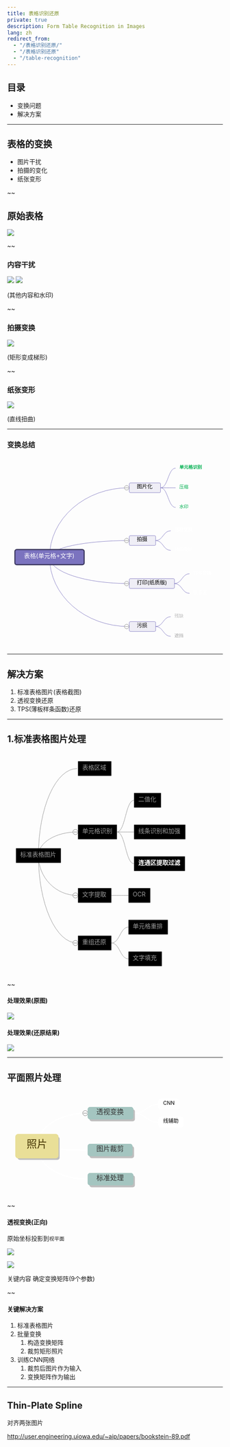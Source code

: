 ```yaml
---
title: 表格识别还原
private: true
description: Form Table Recognition in Images
lang: zh
redirect_from:
  - "/表格识别还原/"
  - "/表格识别还原"  
  - "/table-recognition"
---
```


## 目录

* 变换问题
* 解决方案

------------------
## 表格的变换

* 图片干扰
* 拍摄的变化
* 纸张变形

~~
## 原始表格

![](/img/table-recognition/table_example.png)

~~
### 内容干扰
![](/img/table-recognition/table_example_page.png) ![](/img/table-recognition/table_example_img.png)

(其他内容和水印)

~~
### 拍摄变换
![](/img/table-recognition/table_photo_screen.jpg)

(矩形变成梯形)

~~
### 纸张变形

![](/img/table-recognition/table_photo_paper.jpg)

(直线扭曲)

-------
### 变换总结

<svg id="kity_svg_6" xmlns="http://www.w3.org/2000/svg" xmlns:xlink="http://www.w3.org/1999/xlink" version="1.1" width="573" height="508" style="visibility: visible;" viewBox="0 0 573 508"><defs id="kity_defs_7"><linearGradient id="kity_linearGradient_17" x1="0" y1="0" x2="0" y2="1"><stop id="kity_stop_18" offset="0" stop-color="rgb(255, 255, 255)"></stop><stop id="kity_stop_19" offset="1" stop-color="rgb(204, 204, 204)"></stop></linearGradient><marker id="kity_marker_2" orient="auto" refX="6" refY="0" viewBox="-7 -7 14 14" markerWidth="7" markerHeight="7" markerUnits="userSpaceOnUse"><path id="kity_path_3" fill="rgb(123, 115, 191)" stroke="none" d="M6,0A6,6,0,1,1,-6,0A6,6,0,1,1,6,0"></path></marker></defs><g id="kity_g_8"><g id="minder1" text-rendering="optimize-speed"><g id="minder_connect_group1"><path id="kity_path_31" fill="none" stroke="rgb(123, 115, 191)" stroke-width="1" d="M112.5,267.5A210,184,0,0,1,322.5,83.5"></path><path id="kity_path_33" fill="none" stroke="rgb(123, 115, 191)" stroke-width="1" d="M407.5,83.5C427.5,83.5,427.5,31.5,447.5,31.5"></path><path id="kity_path_35" fill="none" stroke="rgb(123, 115, 191)" stroke-width="1" d="M407.5,83.5C427.5,83.5,427.5,83.5,447.5,83.5"></path><path id="kity_path_37" fill="none" stroke="rgb(123, 115, 191)" stroke-width="1" d="M407.5,83.5C427.5,83.5,427.5,135.5,447.5,135.5"></path><path id="kity_path_39" fill="none" stroke="rgb(123, 115, 191)" stroke-width="1" d="M112.5,267.5A210,44,0,0,1,322.5,223.5"></path><path id="kity_path_41" fill="none" stroke="rgb(123, 115, 191)" stroke-width="1" d="M394.5,223.5C414.5,223.5,414.5,197.5,434.5,197.5"></path><path id="kity_path_43" fill="none" stroke="rgb(123, 115, 191)" stroke-width="1" d="M394.5,223.5C414.5,223.5,414.5,249.5,434.5,249.5"></path><path id="kity_path_45" fill="none" stroke="rgb(123, 115, 191)" stroke-width="1" d="M112.5,267.5A210,70,0,0,0,322.5,337.5"></path><path id="kity_path_47" fill="none" stroke="rgb(123, 115, 191)" stroke-width="1" d="M444.5,337.5C464.5,337.5,464.5,311.5,484.5,311.5"></path><path id="kity_path_49" fill="none" stroke="rgb(123, 115, 191)" stroke-width="1" d="M444.5,337.5C464.5,337.5,464.5,363.5,484.5,363.5"></path><path id="kity_path_51" fill="none" stroke="rgb(123, 115, 191)" stroke-width="1" d="M112.5,267.5A210,184,0,0,0,322.5,451.5"></path><path id="kity_path_53" fill="none" stroke="rgb(123, 115, 191)" stroke-width="1" d="M394.5,451.5C414.5,451.5,414.5,425.5,434.5,425.5"></path><path id="kity_path_55" fill="none" stroke="rgb(123, 115, 191)" stroke-width="1" d="M394.5,451.5C414.5,451.5,414.5,477.5,434.5,477.5"></path></g><g id="minder_node1"><path id="node_outline1" fill="rgb(123, 115, 191)" stroke="rgb(61, 57, 96)" d="M25.5,247.5h174a5,5,0,0,1,5,5v30a5,5,0,0,1,-5,5h-174a5,5,0,0,1,-5,-5v-30a5,5,0,0,1,5,-5z" stroke-width="3"></path><g id="node_text1" fill="white"><text id="kity_text_22" text-rendering="inherit" font-size="16" dy=".8em" y="257.09999990463257" x="44.5">表格(单元格+文字)</text></g></g><g id="kity_g_12"><path id="kity_path_13" fill="none" stroke="none" d="M44.5,267.5h0v0h0z"></path></g><g id="kity_g_14"><path id="kity_path_15" fill="none" stroke="none" d="M44.5,267.5h0v0h0z"></path><path id="kity_path_16" fill="none" stroke="none"></path></g><g id="minder_node2"><g id="node_expander4" style="cursor: pointer;"><path id="kity_path_105" fill="white" stroke="gray" d="M323.5,83.5A6,6,0,1,1,311.5,83.5A6,6,0,1,1,323.5,83.5"></path><path id="kity_path_106" fill="none" stroke="gray" d="M313,83.5L322,83.5"></path></g><path id="node_outline5" fill="rgb(239, 238, 246)" stroke="rgb(123, 115, 191)" d="M327.5,70.5h77a3,3,0,0,1,3,3v20a3,3,0,0,1,-3,3h-77a3,3,0,0,1,-3,-3v-20a3,3,0,0,1,3,-3z" stroke-width="1"></path><g id="node_text5" fill="bl"><text id="kity_text_63" text-rendering="inherit" font-size="14" dy=".8em" y="74.40000009536743" x="344.5">图片化</text></g></g><g id="minder_node3"><g id="node_expander1" display="none" style="cursor: pointer;"><path id="kity_path_96" fill="white" stroke="gray" d="M447.5,31.5A6,6,0,1,1,435.5,31.5A6,6,0,1,1,447.5,31.5"></path><path id="kity_path_97" fill="none" stroke="gray"></path></g><path id="node_outline2" fill="none" stroke="none" d="M452.5,20.5h71a5,5,0,0,1,5,5v12a5,5,0,0,1,-5,5h-71a5,5,0,0,1,-5,-5v-12a5,5,0,0,1,5,-5z"></path><g id="node_text2" fill="#00b050"><text id="kity_text_57" text-rendering="inherit" font-size="12" dy=".8em" font-weight="bold" y="23.700000047683716" x="457.5">单元格识别</text></g></g><g id="minder_node4"><g id="node_expander2" display="none" style="cursor: pointer;"><path id="kity_path_99" fill="white" stroke="gray" d="M447.5,83.5A6,6,0,1,1,435.5,83.5A6,6,0,1,1,447.5,83.5"></path><path id="kity_path_100" fill="none" stroke="gray"></path></g><path id="node_outline3" fill="none" stroke="none" d="M452.5,72.5h36a5,5,0,0,1,5,5v12a5,5,0,0,1,-5,5h-36a5,5,0,0,1,-5,-5v-12a5,5,0,0,1,5,-5z"></path><g id="node_text3" fill="#00b050"><text id="kity_text_59" text-rendering="inherit" font-size="12" dy=".8em" y="75.70000004768372" x="457.5">压缩</text></g></g><g id="minder_node5"><g id="node_expander3" display="none" style="cursor: pointer;"><path id="kity_path_102" fill="white" stroke="gray" d="M447.5,135.5A6,6,0,1,1,435.5,135.5A6,6,0,1,1,447.5,135.5"></path><path id="kity_path_103" fill="none" stroke="gray"></path></g><path id="node_outline4" fill="none" stroke="none" d="M452.5,124.5h35a5,5,0,0,1,5,5v12a5,5,0,0,1,-5,5h-35a5,5,0,0,1,-5,-5v-12a5,5,0,0,1,5,-5z"></path><g id="node_text4" fill="#00b050"><text id="kity_text_61" text-rendering="inherit" font-size="12" dy=".8em" y="127.70000004768372" x="457.5">水印</text></g></g><g id="minder_node6"><g id="node_expander7" style="cursor: pointer;"><path id="kity_path_114" fill="white" stroke="gray" d="M323.5,223.5A6,6,0,1,1,311.5,223.5A6,6,0,1,1,323.5,223.5"></path><path id="kity_path_115" fill="none" stroke="gray" d="M313,223.5L322,223.5"></path></g><path id="node_outline8" fill="rgb(239, 238, 246)" stroke="rgb(123, 115, 191)" d="M327.5,210.5h64a3,3,0,0,1,3,3v20a3,3,0,0,1,-3,3h-64a3,3,0,0,1,-3,-3v-20a3,3,0,0,1,3,-3z" stroke-width="1"></path><g id="node_text8" fill="black"><text id="kity_text_69" text-rendering="inherit" font-size="14" dy=".8em" y="214.40000009536743" x="344.5">拍摄</text></g></g><g id="minder_node7"><g id="node_expander5" display="none" style="cursor: pointer;"><path id="kity_path_108" fill="white" stroke="gray" d="M434.5,197.5A6,6,0,1,1,422.5,197.5A6,6,0,1,1,434.5,197.5"></path><path id="kity_path_109" fill="none" stroke="gray"></path></g><path id="node_outline6" fill="none" stroke="none" d="M439.5,186.5h60a5,5,0,0,1,5,5v12a5,5,0,0,1,-5,5h-60a5,5,0,0,1,-5,-5v-12a5,5,0,0,1,5,-5z"></path><g id="node_text6" fill="white"><text id="kity_text_65" text-rendering="inherit" font-size="12" dy=".8em" font-weight="bold" y="189.70000004768372" x="444.5">透视变换</text></g></g><g id="minder_node8"><g id="node_expander6" display="none" style="cursor: pointer;"><path id="kity_path_111" fill="white" stroke="gray" d="M434.5,249.5A6,6,0,1,1,422.5,249.5A6,6,0,1,1,434.5,249.5"></path><path id="kity_path_112" fill="none" stroke="gray"></path></g><path id="node_outline7" fill="none" stroke="none" d="M439.5,238.5h59a5,5,0,0,1,5,5v12a5,5,0,0,1,-5,5h-59a5,5,0,0,1,-5,-5v-12a5,5,0,0,1,5,-5z"></path><g id="node_text7" fill="white"><text id="kity_text_67" text-rendering="inherit" font-size="12" dy=".8em" y="241.70000004768372" x="444.5">线条模糊</text></g></g><g id="minder_node9"><g id="node_expander10" style="cursor: pointer;"><path id="kity_path_123" fill="white" stroke="gray" d="M323.5,337.5A6,6,0,1,1,311.5,337.5A6,6,0,1,1,323.5,337.5"></path><path id="kity_path_124" fill="none" stroke="gray" d="M313,337.5L322,337.5"></path></g><path id="node_outline11" fill="rgb(239, 238, 246)" stroke="rgb(123, 115, 191)" d="M327.5,324.5h114a3,3,0,0,1,3,3v20a3,3,0,0,1,-3,3h-114a3,3,0,0,1,-3,-3v-20a3,3,0,0,1,3,-3z" stroke-width="1"></path><g id="node_text11" fill="black"><text id="kity_text_75" text-rendering="inherit" font-size="14" dy=".8em" y="328.40000009536743" x="344.5">打印(纸质版)</text></g></g><g id="minder_node10"><g id="node_expander8" display="none" style="cursor: pointer;"><path id="kity_path_117" fill="white" stroke="gray" d="M484.5,311.5A6,6,0,1,1,472.5,311.5A6,6,0,1,1,484.5,311.5"></path><path id="kity_path_118" fill="none" stroke="gray"></path></g><path id="node_outline9" fill="none" stroke="none" d="M489.5,300.5h59a5,5,0,0,1,5,5v12a5,5,0,0,1,-5,5h-59a5,5,0,0,1,-5,-5v-12a5,5,0,0,1,5,-5z"></path><g id="node_text9" fill="white"><text id="kity_text_71" text-rendering="inherit" font-size="12" dy=".8em" font-weight="bold" y="303.7000000476837" x="494.5">TPS变换</text></g></g><g id="minder_node11"><g id="node_expander9" display="none" style="cursor: pointer;"><path id="kity_path_120" fill="white" stroke="gray" d="M484.5,363.5A6,6,0,1,1,472.5,363.5A6,6,0,1,1,484.5,363.5"></path><path id="kity_path_121" fill="none" stroke="gray"></path></g><path id="node_outline10" fill="none" stroke="none" d="M489.5,352.5h47a5,5,0,0,1,5,5v12a5,5,0,0,1,-5,5h-47a5,5,0,0,1,-5,-5v-12a5,5,0,0,1,5,-5z"></path><g id="node_text10" fill="white"><text id="kity_text_73" text-rendering="inherit" font-size="12" dy=".8em" y="355.7000000476837" x="494.5">敏感区</text></g></g><g id="minder_node12"><g id="node_expander13" style="cursor: pointer;"><path id="kity_path_132" fill="white" stroke="gray" d="M323.5,451.5A6,6,0,1,1,311.5,451.5A6,6,0,1,1,323.5,451.5"></path><path id="kity_path_133" fill="none" stroke="gray" d="M313,451.5L322,451.5"></path></g><path id="node_outline14" fill="rgb(239, 238, 246)" stroke="rgb(123, 115, 191)" d="M327.5,438.5h64a3,3,0,0,1,3,3v20a3,3,0,0,1,-3,3h-64a3,3,0,0,1,-3,-3v-20a3,3,0,0,1,3,-3z" stroke-width="1"></path><g id="node_text14" fill="black"><text id="kity_text_81" text-rendering="inherit" font-size="14" dy=".8em" y="442.40000009536743" x="344.5">污损</text></g></g><g id="minder_node13"><g id="node_expander11" display="none" style="cursor: pointer;"><path id="kity_path_126" fill="white" stroke="gray" d="M434.5,425.5A6,6,0,1,1,422.5,425.5A6,6,0,1,1,434.5,425.5"></path><path id="kity_path_127" fill="none" stroke="gray"></path></g><path id="node_outline12" fill="none" stroke="none" d="M439.5,414.5h36a5,5,0,0,1,5,5v12a5,5,0,0,1,-5,5h-36a5,5,0,0,1,-5,-5v-12a5,5,0,0,1,5,-5z"></path><g id="node_text12" fill="#bfbfbf"><text id="kity_text_77" text-rendering="inherit" font-size="12" dy=".8em" y="417.7000000476837" x="444.5">残缺</text></g></g><g id="minder_node14"><g id="node_expander12" display="none" style="cursor: pointer;"><path id="kity_path_129" fill="white" stroke="gray" d="M434.5,477.5A6,6,0,1,1,422.5,477.5A6,6,0,1,1,434.5,477.5"></path><path id="kity_path_130" fill="none" stroke="gray"></path></g><path id="node_outline13" fill="none" stroke="none" d="M439.5,466.5h35a5,5,0,0,1,5,5v12a5,5,0,0,1,-5,5h-35a5,5,0,0,1,-5,-5v-12a5,5,0,0,1,5,-5z"></path><g id="node_text13" fill="#a6a6a6"><text id="kity_text_79" text-rendering="inherit" font-size="12" dy=".8em" y="469.7000000476837" x="444.5">遮挡</text></g></g></g></g></svg>

------------
## 解决方案

1. 标准表格图片(表格截图)
1. 透视变换还原
1. TPS(薄板样条函数)还原


-----------
## 1.标准表格图片处理

<svg id="kity_svg_6" xmlns="http://www.w3.org/2000/svg" xmlns:xlink="http://www.w3.org/1999/xlink" version="1.1" width="436" height="518" viewBox="0 0 436 518"><defs id="kity_defs_7"><linearGradient id="kity_linearGradient_17" x1="0" y1="0" x2="0" y2="1"><stop id="kity_stop_18" offset="0" stop-color="rgb(255, 255, 255)"></stop><stop id="kity_stop_19" offset="1" stop-color="rgb(204, 204, 204)"></stop></linearGradient><marker id="kity_marker_2" orient="auto" refX="6" refY="0" viewBox="-7 -7 14 14" markerWidth="7" markerHeight="7" markerUnits="userSpaceOnUse"><path id="kity_path_3" fill="#999" stroke="none" d="M6,0A6,6,0,1,1,-6,0A6,6,0,1,1,6,0"></path></marker></defs><g id="kity_g_8"><g id="minder1" text-rendering="optimize-speed"><g id="minder_connect_group1"><path id="kity_path_31" fill="none" stroke="#999" stroke-width="1" d="M73,240.5A90.5,203,0,0,1,163.5,37.5"></path><path id="kity_path_39" fill="none" stroke="#999" stroke-width="1" d="M73,240.5A90.5,55,0,0,1,163.5,185.5"></path><path id="kity_path_63" fill="none" stroke="#999" stroke-width="1" d="M73,240.5A90.5,93,0,0,0,163.5,333.5"></path><path id="kity_path_71" fill="none" stroke="#999" stroke-width="1" d="M73,240.5A90.5,204,0,0,0,163.5,444.5"></path><path id="kity_path_79" fill="none" stroke="#999" stroke-width="1" d="M243.5,333.5C263.5,333.5,263.5,333.5,283.5,333.5"></path><path id="kity_path_87" fill="none" stroke="#999" stroke-width="1" d="M256.5,185.5C276.5,185.5,276.5,111.5,296.5,111.5"></path><path id="kity_path_95" fill="none" stroke="#999" stroke-width="1" d="M256.5,185.5C276.5,185.5,276.5,185.5,296.5,185.5"></path><path id="kity_path_103" fill="none" stroke="#999" stroke-width="1" d="M256.5,185.5C276.5,185.5,276.5,259.5,296.5,259.5"></path><path id="kity_path_119" fill="none" stroke="#999" stroke-width="1" d="M243.5,444.5C263.5,444.5,263.5,407.5,283.5,407.5"></path><path id="kity_path_127" fill="none" stroke="#999" stroke-width="1" d="M243.5,444.5C263.5,444.5,263.5,481.5,283.5,481.5"></path></g><g id="minder_node1"><path id="kity_path_138" fill="rgba(0, 0, 0, .25)" stroke="none" d="M46.5,198.5h120a47,47,0,0,1,47,47v0a47,47,0,0,1,-47,47h-120a47,47,0,0,1,-47,-47v0a47,47,0,0,1,47,-47z" display="none"></path><path id="node_outline1" fill="black" stroke="none" d="M20.5,223.5h105v34h-105z" stroke-width="3"></path><g id="node_text1" fill="#999"><text id="kity_text_22" text-rendering="inherit" font-size="14" dy=".8em" y="231.40000009536743" x="30.5">标准表格图片</text></g></g><g id="kity_g_12"><path id="kity_path_13" fill="none" stroke="none" d="M30.5,240.5h0v0h0z"></path></g><g id="kity_g_14"><path id="kity_path_15" fill="none" stroke="none" d="M30.5,240.5h0v0h0z"></path><path id="kity_path_16" fill="none" stroke="none"></path></g><g id="minder_node2"><path id="kity_path_134" fill="rgba(0, 0, 0, .25)" stroke="none" d="M164.5,28.5h96a5,5,0,0,1,5,5v18a5,5,0,0,1,-5,5h-96a5,5,0,0,1,-5,-5v-18a5,5,0,0,1,5,-5z" display="none"></path><g id="node_expander1" style="cursor: pointer;" display="none"><path id="kity_path_36" fill="white" stroke="gray" d="M165.5,37.5A6,6,0,1,1,153.5,37.5A6,6,0,1,1,165.5,37.5"></path><path id="kity_path_37" fill="none" stroke="gray" d="M155,37.5L164,37.5"></path></g><path id="node_outline2" fill="black" stroke="none" d="M165.5,20.5h78v34h-78z" stroke-width="3"></path><g id="node_text2" fill="#999"><text id="kity_text_33" text-rendering="inherit" font-size="14" dy=".8em" y="28.40000009536743" x="175.5">表格区域</text></g></g><g id="minder_node3"><path id="kity_path_135" fill="rgba(0, 0, 0, .25)" stroke="none" d="M164.5,176.5h110a5,5,0,0,1,5,5v18a5,5,0,0,1,-5,5h-110a5,5,0,0,1,-5,-5v-18a5,5,0,0,1,5,-5z" display="none"></path><g id="node_expander2" style="cursor: pointer;"><path id="kity_path_44" fill="white" stroke="gray" d="M165.5,185.5A6,6,0,1,1,153.5,185.5A6,6,0,1,1,165.5,185.5"></path><path id="kity_path_45" fill="none" stroke="gray" d="M155,185.5L164,185.5"></path></g><path id="node_outline3" fill="black" stroke="none" d="M165.5,168.5h91v34h-91z" stroke-width="3"></path><g id="node_text3" fill="#999"><text id="kity_text_41" text-rendering="inherit" font-size="14" dy=".8em" y="176.40000009536743" x="175.5">单元格识别</text></g></g><g id="minder_node6"><path id="kity_path_136" fill="rgba(0, 0, 0, .25)" stroke="none" d="M164.5,324.5h96a5,5,0,0,1,5,5v18a5,5,0,0,1,-5,5h-96a5,5,0,0,1,-5,-5v-18a5,5,0,0,1,5,-5z" display="none"></path><g id="node_expander5" style="cursor: pointer;"><path id="kity_path_68" fill="white" stroke="gray" d="M165.5,333.5A6,6,0,1,1,153.5,333.5A6,6,0,1,1,165.5,333.5"></path><path id="kity_path_69" fill="none" stroke="gray" d="M155,333.5L164,333.5"></path></g><path id="node_outline6" fill="black" stroke="none" d="M165.5,316.5h78v34h-78z" stroke-width="3"></path><g id="node_text6" fill="#999"><text id="kity_text_65" text-rendering="inherit" font-size="14" dy=".8em" y="324.40000009536743" x="175.5">文字提取</text></g></g><g id="minder_node7"><path id="kity_path_137" fill="rgba(0, 0, 0, .25)" stroke="none" d="M164.5,435.5h95a5,5,0,0,1,5,5v18a5,5,0,0,1,-5,5h-95a5,5,0,0,1,-5,-5v-18a5,5,0,0,1,5,-5z" display="none"></path><g id="node_expander6" style="cursor: pointer;"><path id="kity_path_76" fill="white" stroke="gray" d="M165.5,444.5A6,6,0,1,1,153.5,444.5A6,6,0,1,1,165.5,444.5"></path><path id="kity_path_77" fill="none" stroke="gray" d="M155,444.5L164,444.5"></path></g><path id="node_outline7" fill="black" stroke="none" d="M165.5,427.5h78v34h-78z" stroke-width="3"></path><g id="node_text7" fill="#999"><text id="kity_text_73" text-rendering="inherit" font-size="14" dy=".8em" y="435.40000009536743" x="175.5">重组还原</text></g></g><g id="minder_node8"><path id="kity_path_142" fill="rgba(0, 0, 0, .25)" stroke="none" d="M311.5,317h0a22,22,0,0,1,22,22v0a22,22,0,0,1,-22,22h0a22,22,0,0,1,-22,-22v0a22,22,0,0,1,22,-22z" display="none"></path><g id="node_expander7" style="cursor: pointer;" display="none"><path id="kity_path_84" fill="white" stroke="gray" d="M283.5,333.5A6,6,0,1,1,271.5,333.5A6,6,0,1,1,283.5,333.5"></path><path id="kity_path_85" fill="none" stroke="gray"></path></g><path id="node_outline8" fill="black" stroke="none" d="M283.5,316.5h51v34h-51z" stroke-width="3"></path><g id="node_text8" fill="#999"><text id="kity_text_81" text-rendering="inherit" font-size="14" dy=".8em" y="324.40000009536743" x="293.5">OCR</text></g></g><g id="minder_node9"><path id="kity_path_139" fill="rgba(0, 0, 0, .25)" stroke="none" d="M330.5,89h0a28,28,0,0,1,28,28v0a28,28,0,0,1,-28,28h0a28,28,0,0,1,-28,-28v0a28,28,0,0,1,28,-28z" display="none"></path><g id="node_expander8" style="cursor: pointer;" display="none"><path id="kity_path_92" fill="white" stroke="gray" d="M296.5,111.5A6,6,0,1,1,284.5,111.5A6,6,0,1,1,296.5,111.5"></path><path id="kity_path_93" fill="none" stroke="gray"></path></g><path id="node_outline9" fill="black" stroke="none" d="M296.5,94.5h63v34h-63z" stroke-width="3"></path><g id="node_text9" fill="#999"><text id="kity_text_89" text-rendering="inherit" font-size="14" dy=".8em" y="102.40000009536743" x="306.5">二值化</text></g></g><g id="minder_node10"><path id="kity_path_140" fill="rgba(0, 0, 0, .25)" stroke="none" d="M357,138h0a53,53,0,0,1,53,53v0a53,53,0,0,1,-53,53h0a53,53,0,0,1,-53,-53v0a53,53,0,0,1,53,-53z" display="none"></path><g id="node_expander9" style="cursor: pointer;" display="none"><path id="kity_path_100" fill="white" stroke="gray" d="M296.5,185.5A6,6,0,1,1,284.5,185.5A6,6,0,1,1,296.5,185.5"></path><path id="kity_path_101" fill="none" stroke="gray"></path></g><path id="node_outline10" fill="black" stroke="none" d="M296.5,168.5h120v34h-120z" stroke-width="3"></path><g id="node_text10" fill="#999"><text id="kity_text_97" text-rendering="inherit" font-size="14" dy=".8em" y="176.40000009536743" x="306.5">线条识别和加强</text></g></g><g id="minder_node11"><path id="kity_path_141" fill="rgba(0, 0, 0, .25)" stroke="none" d="M357,212h0a53,53,0,0,1,53,53v0a53,53,0,0,1,-53,53h0a53,53,0,0,1,-53,-53v0a53,53,0,0,1,53,-53z" display="none"></path><g id="node_expander10" style="cursor: pointer;" display="none"><path id="kity_path_108" fill="white" stroke="gray" d="M296.5,259.5A6,6,0,1,1,284.5,259.5A6,6,0,1,1,296.5,259.5"></path><path id="kity_path_109" fill="none" stroke="gray" d="M286,259.5L295,259.5"></path></g><path id="node_outline11" fill="black" stroke="none" d="M296.5,242.5h119v34h-119z" stroke-width="3"></path><g id="node_text11" fill="#ffffff"><text id="kity_text_105" text-rendering="inherit" font-size="14" dy=".8em" y="250.40000009536743" font-weight="bold" x="306.5">连通区提取过滤</text></g></g><g id="minder_node13"><path id="kity_path_143" fill="rgba(0, 0, 0, .25)" stroke="none" d="M330.5,373h0a40,40,0,0,1,40,40v0a40,40,0,0,1,-40,40h0a40,40,0,0,1,-40,-40v0a40,40,0,0,1,40,-40z" display="none"></path><g id="node_expander12" style="cursor: pointer;" display="none"><path id="kity_path_124" fill="white" stroke="gray" d="M283.5,407.5A6,6,0,1,1,271.5,407.5A6,6,0,1,1,283.5,407.5"></path><path id="kity_path_125" fill="none" stroke="gray"></path></g><path id="node_outline13" fill="black" stroke="none" d="M283.5,390.5h92v34h-92z" stroke-width="3"></path><g id="node_text13" fill="#999"><text id="kity_text_121" text-rendering="inherit" font-size="14" dy=".8em" y="398.40000009536743" x="293.5">单元格重排</text></g></g><g id="minder_node14"><path id="kity_path_144" fill="rgba(0, 0, 0, .25)" stroke="none" d="M324.5,453h0a34,34,0,0,1,34,34v0a34,34,0,0,1,-34,34h0a34,34,0,0,1,-34,-34v0a34,34,0,0,1,34,-34z" display="none"></path><g id="node_expander13" style="cursor: pointer;" display="none"><path id="kity_path_132" fill="white" stroke="gray" d="M283.5,481.5A6,6,0,1,1,271.5,481.5A6,6,0,1,1,283.5,481.5"></path><path id="kity_path_133" fill="none" stroke="gray"></path></g><path id="node_outline14" fill="black" stroke="none" d="M283.5,464.5h78v34h-78z" stroke-width="3"></path><g id="node_text14" fill="#999"><text id="kity_text_129" text-rendering="inherit" font-size="14" dy=".8em" y="472.40000009536743" x="293.5">文字填充</text></g></g></g></g></svg>

~~
#### 处理效果(原图)

![](/img/table-recognition/demo_table.jpg) 

#### 处理效果(还原结果)
![](/img/table-recognition/demo_result.jpg)

--------------
## 平面照片处理

<svg id="kity_svg_6" xmlns="http://www.w3.org/2000/svg" xmlns:xlink="http://www.w3.org/1999/xlink" version="1.1" width="431" height="245" viewBox="0 0 431 245"><defs id="kity_defs_7"><linearGradient id="kity_linearGradient_17" x1="0" y1="0" x2="0" y2="1"><stop id="kity_stop_18" offset="0" stop-color="rgb(255, 255, 255)"></stop><stop id="kity_stop_19" offset="1" stop-color="rgb(204, 204, 204)"></stop></linearGradient><marker id="kity_marker_2" orient="auto" refX="6" refY="0" viewBox="-7 -7 14 14" markerWidth="7" markerHeight="7" markerUnits="userSpaceOnUse"><path id="kity_path_3" fill="white" stroke="none" d="M6,0A6,6,0,1,1,-6,0A6,6,0,1,1,6,0"></path></marker></defs><g id="kity_g_8"><g id="minder1" text-rendering="optimize-speed"><g id="minder_connect_group1"><path id="kity_path_31" fill="none" stroke="white" stroke-width="3" d="M69.5,129.5A117,77,0,0,1,186.5,52.5"></path><path id="kity_path_39" fill="none" stroke="white" stroke-width="3" d="M69.5,129.5A117,9,0,0,0,186.5,138.5"></path><path id="kity_path_47" fill="none" stroke="white" stroke-width="3" d="M69.5,129.5A117,77,0,0,0,186.5,206.5"></path><path id="kity_path_55" fill="none" stroke="white" stroke-width="2" d="M295,53C325,53,325,32,355,32"></path><path id="kity_path_63" fill="none" stroke="white" stroke-width="2" d="M295,53C325,53,325,74,355,74"></path></g><g id="minder_node1"><path id="kity_path_73" fill="rgba(0, 0, 0, .25)" stroke="none" d="M29.5,107.5h88a5,5,0,0,1,5,5v44a5,5,0,0,1,-5,5h-88a5,5,0,0,1,-5,-5v-44a5,5,0,0,1,5,-5z"></path><path id="node_outline1" fill="#e9df98" stroke="#e9df98" d="M25.5,102.5h88a5,5,0,0,1,5,5v44a5,5,0,0,1,-5,5h-88a5,5,0,0,1,-5,-5v-44a5,5,0,0,1,5,-5z" stroke-width="3"></path><g id="node_text1" fill="#430"><text id="kity_text_22" text-rendering="inherit" font-size="24" dy=".8em" y="113.90000009536743" x="45.5">照片</text></g></g><g id="kity_g_12"><path id="kity_path_13" fill="none" stroke="none" d="M45.5,129.5h0v0h0z"></path></g><g id="kity_g_14"><path id="kity_path_15" fill="none" stroke="none" d="M45.5,129.5h0v0h0z"></path><path id="kity_path_16" fill="none" stroke="none"></path></g><g id="minder_node2"><path id="kity_path_70" fill="rgba(0, 0, 0, .25)" stroke="none" d="M197.5,43.5h96a5,5,0,0,1,5,5v18a5,5,0,0,1,-5,5h-96a5,5,0,0,1,-5,-5v-18a5,5,0,0,1,5,-5z"></path><g id="node_expander1" style="cursor: pointer;"><path id="kity_path_36" fill="white" stroke="gray" d="M188.5,52.5A6,6,0,1,1,176.5,52.5A6,6,0,1,1,188.5,52.5"></path><path id="kity_path_37" fill="none" stroke="gray" d="M178,52.5L187,52.5"></path></g><path id="node_outline2" fill="#a4c5c0" stroke="#a4c5c0" d="M193.5,38.5h96a5,5,0,0,1,5,5v18a5,5,0,0,1,-5,5h-96a5,5,0,0,1,-5,-5v-18a5,5,0,0,1,5,-5z" stroke-width="1"></path><g id="node_text2" fill="#333"><text id="kity_text_33" text-rendering="inherit" font-size="16" dy=".8em" y="42.09999990463257" x="208.5">透视变换</text></g></g><g id="minder_node3"><path id="kity_path_71" fill="rgba(0, 0, 0, .25)" stroke="none" d="M197.5,129.5h94a5,5,0,0,1,5,5v18a5,5,0,0,1,-5,5h-94a5,5,0,0,1,-5,-5v-18a5,5,0,0,1,5,-5z"></path><g id="node_expander2" style="cursor: pointer;" display="none"><path id="kity_path_44" fill="white" stroke="gray" d="M188.5,138.5A6,6,0,1,1,176.5,138.5A6,6,0,1,1,188.5,138.5"></path><path id="kity_path_45" fill="none" stroke="gray"></path></g><path id="node_outline3" fill="#a4c5c0" stroke="#a4c5c0" d="M193.5,124.5h94a5,5,0,0,1,5,5v18a5,5,0,0,1,-5,5h-94a5,5,0,0,1,-5,-5v-18a5,5,0,0,1,5,-5z" stroke-width="1"></path><g id="node_text3" fill="#333"><text id="kity_text_41" text-rendering="inherit" font-size="16" dy=".8em" y="128.09999990463257" x="208.5">图片裁剪</text></g></g><g id="minder_node4"><path id="kity_path_72" fill="rgba(0, 0, 0, .25)" stroke="none" d="M197.5,197.5h96a5,5,0,0,1,5,5v18a5,5,0,0,1,-5,5h-96a5,5,0,0,1,-5,-5v-18a5,5,0,0,1,5,-5z"></path><g id="node_expander3" style="cursor: pointer;" display="none"><path id="kity_path_52" fill="white" stroke="gray" d="M188.5,206.5A6,6,0,1,1,176.5,206.5A6,6,0,1,1,188.5,206.5"></path><path id="kity_path_53" fill="none" stroke="gray"></path></g><path id="node_outline4" fill="#a4c5c0" stroke="#a4c5c0" d="M193.5,192.5h96a5,5,0,0,1,5,5v18a5,5,0,0,1,-5,5h-96a5,5,0,0,1,-5,-5v-18a5,5,0,0,1,5,-5z" stroke-width="1"></path><g id="node_text4" fill="#333"><text id="kity_text_49" text-rendering="inherit" font-size="16" dy=".8em" y="196.09999990463257" x="208.5">标准处理</text></g></g><g id="minder_node5"><g id="node_expander4" style="cursor: pointer;" display="none"><path id="kity_path_60" fill="white" stroke="gray" d="M354.5,31.5A6,6,0,1,1,342.5,31.5A6,6,0,1,1,354.5,31.5"></path><path id="kity_path_61" fill="none" stroke="gray"></path></g><path id="node_outline5" fill="white" stroke="white" d="M359.5,20.5h38a5,5,0,0,1,5,5v12a5,5,0,0,1,-5,5h-38a5,5,0,0,1,-5,-5v-12a5,5,0,0,1,5,-5z" stroke-width="3"></path><g id="node_text5" fill="black"><text id="kity_text_57" text-rendering="inherit" font-size="12" dy=".8em" y="23.700000047683716" x="364.5">CNN</text></g></g><g id="minder_node6"><g id="node_expander5" style="cursor: pointer;" display="none"><path id="kity_path_68" fill="white" stroke="gray" d="M354.5,73.5A6,6,0,1,1,342.5,73.5A6,6,0,1,1,354.5,73.5"></path><path id="kity_path_69" fill="none" stroke="gray"></path></g><path id="node_outline6" fill="white" stroke="white" d="M359.5,62.5h47a5,5,0,0,1,5,5v12a5,5,0,0,1,-5,5h-47a5,5,0,0,1,-5,-5v-12a5,5,0,0,1,5,-5z" stroke-width="3"></path><g id="node_text6" fill="black"><text id="kity_text_65" text-rendering="inherit" font-size="12" dy=".8em" y="65.70000004768372" x="364.5">线辅助</text></g></g></g></g></svg>


~~
#### 透视变换(正向)

原始坐标投影到`视平面`

![](http://img.blog.csdn.net/20140521142738671)

![](http://img.blog.csdn.net/20140521142754687)


关键内容 确定变换矩阵(9个参数)

~~
#### 关键解决方案

1. 标准表格图片
1. 批量变换
    1. 构造变换矩阵
    1. 裁剪矩形照片
1. 训练CNN网络 
    1. 裁剪后图片作为输入
    1. 变换矩阵作为输出

---------
## Thin-Plate Spline

对齐两张图片

<http://user.engineering.uiowa.edu/~aip/papers/bookstein-89.pdf>


